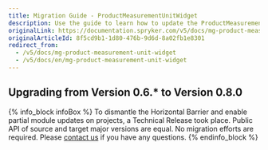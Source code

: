 ```yaml
---
title: Migration Guide - ProductMeasurementUnitWidget
description: Use the guide to learn how to update the ProductMeasurementUnitWidget module.
originalLink: https://documentation.spryker.com/v5/docs/mg-product-measurement-unit-widget
originalArticleId: 8f5cd9b1-1d80-476b-9d6d-8a02fb1e8301
redirect_from:
  - /v5/docs/mg-product-measurement-unit-widget
  - /v5/docs/en/mg-product-measurement-unit-widget
---
```


## Upgrading from Version 0.6.* to Version 0.8.0

{% info_block infoBox %}
To dismantle the Horizontal Barrier and enable partial module updates on projects, a Technical Release took place. Public API of source and target major versions are equal. No migration efforts are required. Please [contact us](https://spryker.com/en/support/) if you have any questions.
{% endinfo_block %}
